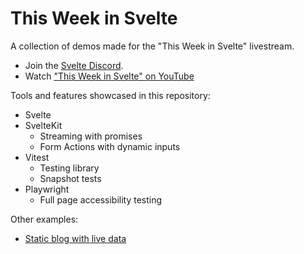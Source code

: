 # This Week in Svelte

A collection of demos made for the "This Week in Svelte" livestream.

- Join the [Svelte Discord](https://svelte.dev/chat).
- Watch ["This Week in Svelte" on YouTube](https://youtube.com/playlist?list=PL8bMgX1kyZTiLCyvf8vF13sdnR4fhNl6v)

Tools and features showcased in this repository:

- Svelte
- SvelteKit
  - Streaming with promises
  - Form Actions with dynamic inputs
- Vitest
  - Testing library
  - Snapshot tests
- Playwright
  - Full page accessibility testing

Other examples:

- [Static blog with live
  data](./_examples/static-blog-with-data/)
